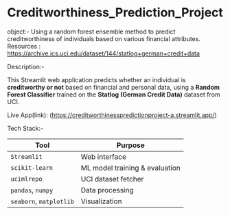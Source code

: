 # Creditworthiness_Prediction_Project
object:- Using a random forest ensemble method to predict creditworthiness of individuals based on various financial attributes.
Resources :
https://archive.ics.uci.edu/dataset/144/statlog+german+credit+data


Description:- 

This Streamlit web application predicts whether an individual is **creditworthy or not** based on financial and personal data, using a **Random Forest Classifier** trained on the **Statlog (German Credit Data)** dataset from UCI.

Live App(link): (https://creditworthinesspredictionproject-a.streamlit.app/)


Tech Stack:-

| Tool | Purpose |
|------|---------|
| `Streamlit` | Web interface |
| `scikit-learn` | ML model training & evaluation |
| `ucimlrepo` | UCI dataset fetcher |
| `pandas`, `numpy` | Data processing |
| `seaborn`, `matplotlib` | Visualization |




